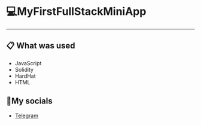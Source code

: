 # 💻MyFirstFullStackMiniApp

---

## 📋 What was used

-   JavaScript
-   Solidity
-   HardHat
-   HTML

## 🏮My socials

-   [Telegram](https://t.me/kysatoshi)
